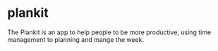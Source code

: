 # plankit
The Plankit is an app to help people to be more productive, using time management to planning and mange the week.
